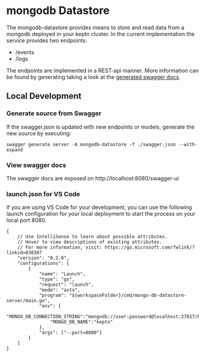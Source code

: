 # mongodb Datastore

The mongodb-datastore provides means to store and read data from a mongodb deployed in your keptn cluster.
In the current implementation the service provides two endpoints:
- /events
- /logs

The endpoints are implemented in a REST-api manner. More information can be found by generating taking a look at the [generated swagger docs](#view-swagger-docs).

## Local Development

### Generate source from Swagger

If the swagger.json is updated with new endpoints or models, generate the new source by executing:
```
swagger generate server -A mongodb-datastore -f ./swagger.json --with-expand
```

### View swagger docs

The swagger docs are exposed on http://localhost:8080/swagger-ui 


### launch.json for VS Code

If you are using VS Code for your development, you can use the following launch configuration for your local deployment to start the process on your local port 8080.
```
{
    // Use IntelliSense to learn about possible attributes.
    // Hover to view descriptions of existing attributes.
    // For more information, visit: https://go.microsoft.com/fwlink/?linkid=830387
    "version": "0.2.0",
    "configurations": [
        {
            "name": "Launch",
            "type": "go",
            "request": "launch",
            "mode": "auto",
            "program": "${workspaceFolder}/cmd/mongo-db-datastore-server/main.go",
            "env": {
                "MONGO_DB_CONNECTION_STRING":"mongodb://user:password@localhost:27017/keptn",
                "MONGO_DB_NAME":"keptn"
            },
            "args": ["--port=8080"]
        }
    ]
}
```